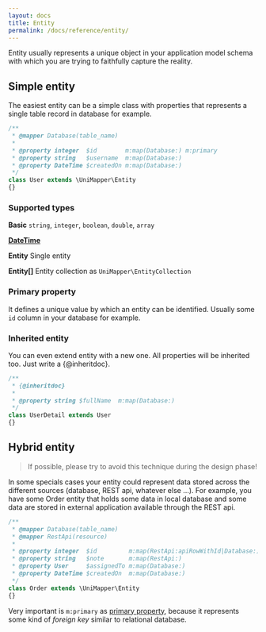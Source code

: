 ```yaml
---
layout: docs
title: Entity
permalink: /docs/reference/entity/
---
```


Entity usually represents a unique object in your application model schema with which you are trying to faithfully capture the reality.

## Simple entity
The easiest entity can be a simple class with properties that represents a single table record in database for example.

```php
/**
 * @mapper Database(table_name)
 *
 * @property integer  $id        m:map(Database:) m:primary
 * @property string   $username  m:map(Database:)
 * @property DateTime $createdOn m:map(Database:)
 */
class User extends \UniMapper\Entity
{}
```

### Supported types

**Basic** `string`, `integer`, `boolean`, `double`, `array`

**[DateTime](http://www.php.net/manual/en/class.datetime.php)**

**Entity** Single entity

**Entity\[\]** Entity collection as `UniMapper\EntityCollection`

### Primary property
It defines a unique value by which an entity can be identified. Usually some `id` column in your database for example.

### Inherited entity
You can even extend entity with a new one. All properties will be inherited too. Just write a {@inheritdoc}.

```php
/**
 * {@inheritdoc}
 *
 * @property string $fullName  m:map(Database:)
 */
class UserDetail extends User
{}
```


## Hybrid entity

> If possible, please try to avoid this technique during the design phase!

In some specials cases your entity could represent data stored across the different sources (database, REST api, whatever else ...).
For example, you have some Order entity that holds some data in local database and some data are stored in external application available through the REST api.

```php
/**
 * @mapper Database(table_name)
 * @mapper RestApi(resource)
 *
 * @property integer  $id         m:map(RestApi:apiRowWithId|Database:) m:primary
 * @property string   $note       m:map(RestApi:)
 * @property User     $assignedTo m:map(Database:)
 * @property DateTime $createdOn  m:map(Database:)
 */
class Order extends \UniMapper\Entity
{}
```

Very important is `m:primary` as [primary property](#primary-property), because it represents some kind of *foreign key* similar to relational database.